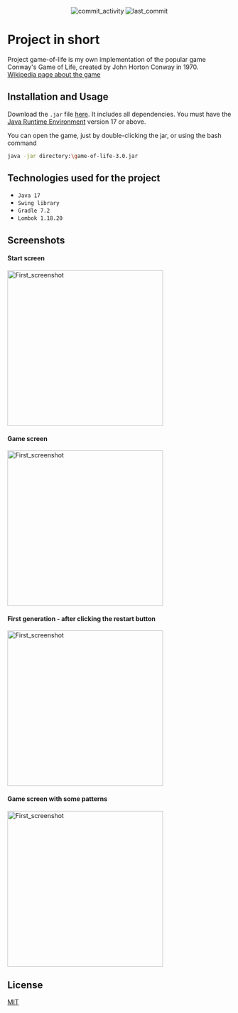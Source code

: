 <p style="text-align: center">
    <img src="https://img.shields.io/github/commit-activity/m/Franek-Antoniak/game-of-life"  alt="commit_activity"/>
    <img src="https://img.shields.io/github/last-commit/Franek-Antoniak/game-of-life"  alt="last_commit"/>
</p>

# Project in short

Project game-of-life is my own implementation of the popular game Conway's Game of Life,
created by John Horton Conway in 1970. \
[Wikipedia page about the game](https://www.wikiwand.com/en/Conway%27s_Game_of_Life)

## Installation and Usage

Download the `.jar`
file [here](https://github.com/Franek-Antoniak/game-of-life/raw/master/build/libs/game-of-life-3.0.jar). It
includes all dependencies. You must have
the [Java Runtime Environment](https://www.oracle.com/java/technologies/javase/jdk17-archive-downloads.html) version 17
or above.

You can open the game, just by double-clicking the jar, or using the bash command

```bash
java -jar directory:\game-of-life-3.0.jar
```

## Technologies used for the project

- `Java 17`
- `Swing library`
- `Gradle 7.2`
- `Lombok 1.18.20`

## Screenshots

#### Start screen

<img src="https://i.imgur.com/ADIyCvw.png" height="350"  alt="First_screenshot"/>

#### Game screen

<img src="https://i.imgur.com/rjxdoZS.png" height="350"  alt="First_screenshot"/>

#### First generation - after clicking the restart button

<img src="https://i.imgur.com/rMP9HlP.png" height="350"  alt="First_screenshot"/>

#### Game screen with some patterns

<img src="https://i.imgur.com/UiqQKGC.png" height="350"  alt="First_screenshot"/>

## License

[MIT](https://choosealicense.com/licenses/mit/)
